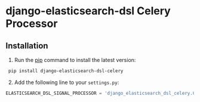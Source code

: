 
# django-elasticsearch-dsl Celery Processor


## Installation

1. Run the [pip](https://pip.pypa.io/en/stable/) command to install the latest version:
```bash
 pip install django-elasticsearch-dsl-celery
```

2. Add the following line to your `settings.py`:
```python
ELASTICSEARCH_DSL_SIGNAL_PROCESSOR = 'django_elasticsearch_dsl_celery.CelerySignalProcessor'
```
